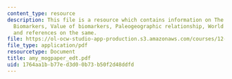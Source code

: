 ```yaml
---
content_type: resource
description: This file is a resource which contains information on The Cambrian explosion,
  Biomarkers, Value of biomarkers, Paleogeographic relationship, World Correlation
  and references on the same.
file: https://ol-ocw-studio-app-production.s3.amazonaws.com/courses/12-746-marine-organic-geochemistry-spring-2005/1764aa1bb77ed3d00b73b50f2d48ddfd_amy_mogpaper_edt.pdf
file_type: application/pdf
resourcetype: Document
title: amy_mogpaper_edt.pdf
uid: 1764aa1b-b77e-d3d0-0b73-b50f2d48ddfd
---
```

